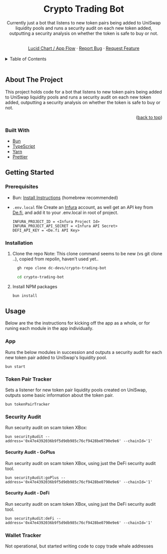<!-- README copied from https://raw.githubusercontent.com/othneildrew/Best-README-Template/master/README.md -->

<!-- PROJECT Header -->
<br />
<div align="center">
  <!-- PROJECT LOGO -->
  <!-- <a href="">
    <img src="" alt="Logo" width="419" height="128">
  </a> -->

  <h1 align="center">
	  Crypto Trading Bot
  </h1>
  <p align="center">
	Currently just a bot that listens to new token pairs being added to UniSwap liquidity pools and runs a security audit on each new token added, outputting a security analysis on whether the token is safe to buy or not.
  </p>
  <br />
  <a href="https://lucid.app/lucidchart/f3dc82d7-f3ab-4c91-9edb-26982da26ed2/edit?viewport_loc=14%2C-687%2C2219%2C1061%2C0_0&invitationId=inv_687e7557-94f1-4b49-9d4d-e9acef156e0c" target="_blank">Lucid Chart / App Flow</a>
  ·
  <a href="https://github.com/dc-devs/crypto-trading-bot/issues" target="_blank">Report Bug</a>
  ·
  <a href="https://github.com/dc-devs/crypto-trading-bot/issues" target="_blank">Request Feature</a>
</div>

<!-- TABLE OF CONTENTS -->
<br/>
<details>
  <summary>Table of Contents</summary>
  <ol>
    <li>
      <a href="#about-the-project">About The Project</a>
      <ul>
        <li><a href="#built-with">Built With</a></li>
      </ul>
    </li>
    <li>
      <a href="#getting-started">Getting Started</a>
      <ul>
        <li><a href="#prerequisites">Prerequisites</a></li>
        <li><a href="#installation">Installation</a></li>
      </ul>
    </li>
    <li><a href="#usage">Usage</a></li>
    <li><a href="#useful-links">Useful Links</a></li>
  </ol>
</details>
<br/>

<!-- ABOUT THE PROJECT -->

## About The Project

This project holds code for a bot that listens to new token pairs being added to UniSwap liquidity pools and runs a security audit on each new token added, outputting a security analysis on whether the token is safe to buy or not.

<p align="right">(<a href="#top">back to top</a>)</p>

### Built With

-   [Bun](https://bun.sh/)
-   [TypeScript](https://www.typescriptlang.org/)
-   [Yarn](https://yarnpkg.com/)
-   [Prettier](https://prettier.io/)

<!-- GETTING STARTED -->

## Getting Started

### Prerequisites

-   Bun: [Install Instructions](https://bun.sh/docs/installation) (homebrew recommended)
-   `.env.local` file
    Create an [Infura](https://www.infura.io/) account, as well get an API key from [De.fi](de.fi), and add it to your .env.local in root of project.

    ```
    INFURA_PROJECT_ID = <Infura Project Id>
    INFURA_PROJECT_API_SECRET = <Infura API Secret>
    DEFI_API_KEY = <De.fi API Key>
    ```

### Installation

1.  Clone the repo
    Note: This clone command seems to be new (vs git clone ..), copied from repolin, haven't used yet..

    ```sh
      gh repo clone dc-devs/crypto-trading-bot
    ```

    ```sh
      cd crypto-trading-bot
    ```

2.  Install NPM packages
    ```sh
    bun install
    ```
<!-- Usage -->

## Usage
Below are the the instructions for kicking off the app as a whole, or for runing each module in the app individually.

### App
Runs the below modules in succession and outputs a security audit for each new token pair added to UniSwap's liquidity pool.

```
bun start
```

### Token Pair Tracker
Sets a listener for new token pair liquidity pools created on UniSwap, outputs some basic information about the token pair.

```
bun tokenPairTracker
```

### Security Audit
Run security audit on scam token XBox:

```
bun securityAudit --address='0x47e4392036b9f5d9db985c76cf9428be0790e9e6' --chainId='1'
```

#### Security Audit - GoPlus
Run security audit on scam token XBox, using just the DeFi security audit tool.

```
bun securityAudit:goPlus --address='0x47e4392036b9f5d9db985c76cf9428be0790e9e6' --chainId='1'
```

#### Security Audit - DeFi
Run security audit on scam token XBox, using just the DeFi security audit tool.

```
bun securityAudit:deFi --address='0x47e4392036b9f5d9db985c76cf9428be0790e9e6' --chainId='1'
```

### Wallet Tracker
Not operational, but started writing code to copy trade whale addresses
